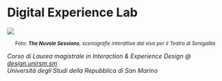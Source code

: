 # Digital Experience Lab

![](https://i.imgur.com/kDzIPCH.png)

<p align="center">
<sub>Foto: <strong><em>The Nuvole Sessions</a></strong>, scenografie interattive dal vivo per il Teatro di Senigallia</sub>
</p>

Corso di Laurea magistrale in Interaction & Experience Design @ [design.unirsm.sm](http://design.unirsm.sm)  
Università degli Studi della Repubblica di San Marino
